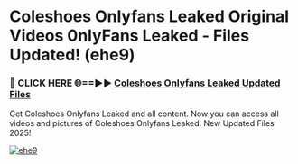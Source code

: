 # Coleshoes Onlyfans Leaked Original Videos 0nlyFans Leaked - Files Updated! (ehe9)

<h3>🔴 CLICK HERE 🌐==►► <a href="https://tinyurl.com/2jnfzry5" rel="nofollow">Coleshoes Onlyfans Leaked Updated Files</a></h3>

Get Coleshoes Onlyfans Leaked and all content. Now you can access all videos and pictures of Coleshoes Onlyfans Leaked. New Updated Files 2025!

[![ehe9](https://i.imgur.com/GyGTBgg.gif)](https://tinyurl.com/2jnfzry5)
